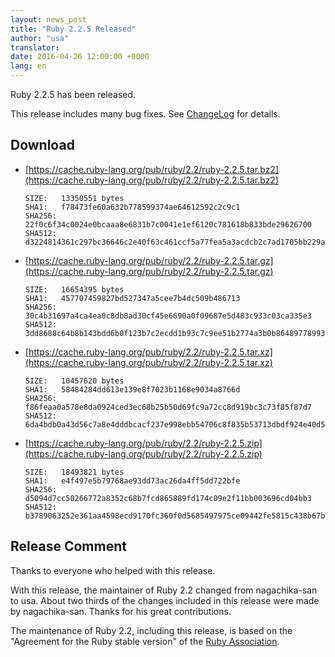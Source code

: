 ```yaml
---
layout: news_post
title: "Ruby 2.2.5 Released"
author: "usa"
translator:
date: 2016-04-26 12:00:00 +0000
lang: en
---
```


Ruby 2.2.5 has been released.

This release includes many bug fixes.
See [ChangeLog](http://svn.ruby-lang.org/repos/ruby/tags/v2_2_5/ChangeLog)
for details.

## Download

* [https://cache.ruby-lang.org/pub/ruby/2.2/ruby-2.2.5.tar.bz2](https://cache.ruby-lang.org/pub/ruby/2.2/ruby-2.2.5.tar.bz2)

      SIZE:   13350551 bytes
      SHA1:   f78473fe60a632b778599374ae64612592c2c9c1
      SHA256: 22f0c6f34c0024e0bcaaa8e6831b7c0041e1ef6120c781618b833bde29626700
      SHA512: d3224814361c297bc36646c2e40f63c461ccf5a77fea5a3acdcb2c7ad1705bb229ac6abbd7ad1ae61cbe0fefd7a008c6102568d11366ad3107179302cd3e734e

* [https://cache.ruby-lang.org/pub/ruby/2.2/ruby-2.2.5.tar.gz](https://cache.ruby-lang.org/pub/ruby/2.2/ruby-2.2.5.tar.gz)

      SIZE:   16654395 bytes
      SHA1:   457707459827bd527347a5cee7b4dc509b486713
      SHA256: 30c4b31697a4ca4ea0c8db8ad30cf45e6690a0f09687e5d483c933c03ca335e3
      SHA512: 3dd8688c64b8b143bdd6b0f123b7c2ecdd1b93c7c9ee51b2774a3b0b864897789932c7ad406293a6ab12c9eb9db9cfb2940fc14e2afc4f79718994f7668cbd5f

* [https://cache.ruby-lang.org/pub/ruby/2.2/ruby-2.2.5.tar.xz](https://cache.ruby-lang.org/pub/ruby/2.2/ruby-2.2.5.tar.xz)

      SIZE:   10457620 bytes
      SHA1:   58484284dd613e139e8f7023b1168e9034a8766d
      SHA256: f86feaa0a578e8da0924ced3ec68b25b50d69fc9a72cc8d919bc3c73f85f87d7
      SHA512: 6da4bdb0a43d56c7a8e4dddbcacf237e998ebb54706c8f835b53713dbdf924e40d5f89f63017515e1d66904ca01f28058cf296567104e06540c57f036dcdd0fe

* [https://cache.ruby-lang.org/pub/ruby/2.2/ruby-2.2.5.zip](https://cache.ruby-lang.org/pub/ruby/2.2/ruby-2.2.5.zip)

      SIZE:   18493821 bytes
      SHA1:   e4f497e5b79768ae93dd73ac26da4ff5dd722bfe
      SHA256: d5094d7cc50266772a8352c68b7fcd865889fd174c09e2f11bb003696cd04bb3
      SHA512: b3789063252e361aa4598ecd9170fc360f0d5685497975ce09442fe5815c438b67b95fc67e56b99ab4044a49715ed1a8b1fb089f757c7c0d1a777536e06de8cf

## Release Comment

Thanks to everyone who helped with this release.

With this release, the maintainer of Ruby 2.2 changed from nagachika-san to usa.
About two thirds of the changes included in this release were made by nagachika-san.
Thanks for his great contributions.

The maintenance of Ruby 2.2, including this release, is based on the "Agreement for the Ruby stable version" of the [Ruby Association](http://www.ruby.or.jp/).
